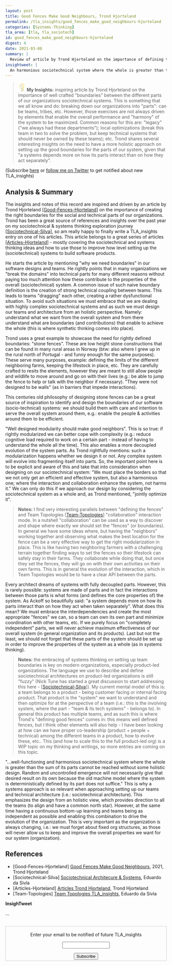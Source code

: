 ```yaml
---
layout: post
title: Good Fences Make Good Neighbours, Trond Hjorteland
permalink: /tla_insights/good_fences_make_good_neighbours-hjorteland
categories: [Systems-Thinking]
tla_area: [tla, tla_sociotech]
id: good_fences_make_good_neighbours-hjorteland
digest: 4
date: 2021-03-08
summary: |
  Review of article by Trond Hjorteland on the importance of defining the appropriate teams and technical systems boundaries. This can only be achieved by having an holistic approach to what we want to accomplish on the system that "contains" the parts (i.e.: systems thinking approach). Failing to do so will lead to local optimizations and not having "good neighbors" (and as such not optimizing the effectiness of the systems).
insightweet: |
  An harmonious sociotechnical system where the whole is greater than the sum of its parts cannot be reached without some holistic design. Random and uncontrolled emergence will not necessarily give that desired result on its own because the old machine model where the system is deterministically defined by its part does not suffice. (Trond Hjorteland)
---
```


> ![light](/assets/light-bulb.png) **My Insights:** inspiring article by Trond Hjorteland on the importance of well crafted "boundaries" between the different parts of our organizations sociotechnical systems. This is something that we all know and do: breaking down our organizations into "parts": can be teams, tribes, etc. However, those exercises are not always driven by elements that enable the overall performance and "harmony" of the system to be maximized. Common reasons for this are: "legacy" ("we always had these departments"); local optimizations (break this team in two to solve the problem, but keep technical systems that should never be owned by these teams); etc. Trond shares several interesting insights on the need to have a more holistic approach on setting up the good boundaries for the parts of our system, given that "a systems depends more on how its parts interact than on how they act separately".

(Subscribe <a href="https://tinyletter.com/tla_insights" target="_blank">here</a> or <a href="https://twitter.com/emgsilva">follow me on Twitter</a> to get notified about new TLA_insights)

## Analysis & Summary

The insights and notes of this record are inspired and driven by an article by Trond Hjorteland [<a href="#good-fences-hjorteland">Good-Fences-Hjorteland</a>] on the importance of creating the right boundaries for the social and technical parts of our organizations. Trond has been a great source of references and insights over the past year on my sociotechnical & systems thinking exploration journey [<a href="#sociotechnical-silva">Sociotechnical-Silva</a>], so am really happy to finally write a TLA_insights entry on one of his articles. This article belongs to a great series of articles [<a href="#articles-hjorteland">Articles-Hjorteland</a>] - mostly covering the sociotechnical and systems thinking ideas and how to use those to improve how level setting up the (sociotechnical) systems to build software products.

He starts the article by mentioning "why we need boundaries" in our software designs and teams. He rightly points that in many organizations we "break the domains" into technical parts for many different reasons without paying too much attention how these contribute to the properties of the overall (sociotechnical) system. A common issue of such naive boundary definition is the creation of strong technical coupling between teams. This leads to teams "dragging" each other, creating a rather dysfunctional situation. To avoid such situations we must embrace that we are dealing with highly complex sociotechnical systems and as such we must design our teams and architecture from an holistic perspective. Namely: understand what we want from the overall system and from there understand what are boundaries (and contributions) that enable to achieve the whole (this is where synthetic thinking comes into place).

Trond uses a great example to showcase the need for rightly defined boundaries: "stone fences". These are low height stone constructions that can be found in many rural areas in Norway (btw: also where I grew up in the rural north of Portugal - and funny enough for the same purposes). These serve many purposes, example: defining the limits of the different neighboring farms, keeping the lifestock in place, etc. They are carefully crafted to resits the elements, however they are meant to still allow people and wildlife to move around and go on with their lives (e.g.: be able to jump the fence to help or talk with the neighbor if necessary). "They were not designed to be walls" (as in barriers that impede interactions).

This centuries old philosophy of designing stone fences can be a great source of inspiration to identify and design the boundaries of our software (socio-technical) systems: we should build them with care and intention to serve the overall system around them, e.g.: enable the people & activities around them to be efficient.

"Well designed modularity should make good neighbors". This is so true: if rightly modularized we can better cope with complexity (e.g.: reduce cognitive load required to work on a certain part - instead of having to understand the whole all the time). This also enables a more decoupled evolution of the system parts. As Trond rightfully mentions: such a modularization happens whether we design it or not. Any complex system will evolve into fragmenting itself into parts. So, the important point here is to be explicit and aware of this and take that into consideration when designing on our sociotechnical system: "We must place the borders so that we not only get an efficient and effective system, but also a harmonious one; where the interaction and collaboration enhance the system, not harms it." We can only do this if we approach our design by considering the sociotechnical system as a whole and, as Trond mentioned, "jointly optimize it".

> **Notes:** I find very interesting parallels between "defining the fences" and Team Topologies [<a href="#team-topologies-tla">Team-Topologies</a>] "collaboration" interaction mode. In a nutshell "collaboration" can be used as a way to discover and shape where exactly we should set the "fences" (or boundaries). In general we have some ideas where, but having the "neighbors" working together and observing what makes the best location for the fence can be a very effective way to get the right modularization in place. This is like having two neighboring farmers with a challenging terrain together finding ways to set the fences so their lifestock can safely stay in their farms. They collaborate while doing that, but once they set the fences, they will go on with their own activities on their own farms. This is in general the evolution of the interaction, which in Team Topologies would be to have a clear API between the parts.

Every architect dreams of systems with fully decoupled parts. However, this is rarely possible: systems are made of parts and in fact the interactions between those parts is what forms (and defines the core properties of) the system. As Ackoff so beautifully said: "a system depends more on how its parts interact than on how they act when taken separately". What does this mean? We must embrace the interdependencies and create the most appropriate "fences" we can, so a team can own its own part and minimize coordination with other teams, etc. If we purely focus on "completely independent" parts, we will never achieve maximum effectiveness of our overall system (in general organization and its products). Last but not the least, we should not forget that these parts of the system should be set up in order to improve the properties of the system as a whole (as in systems thinking).

> **Notes:** the embracing of systems thinking on setting up team boundaries is key on modern organizations, especially product-led organizations. The language we use to describe and define sociotechnical architectures on product-led organizations is still "fuzzy" (Nick Tune has started a great discussion to start addressing this here -  [<a href="#sociotechnical-tune">Sociotechnical-Silva</a>]). My current mental model of this is: a team belongs to a product - being customer facing or internal facing product. That product is the "system" we want to understand and then optimize for at the perspective of a team (i.e.: this is the involving system, where the part - "team & its tech systems" - belongs to). In general this product has multiple teams, and as such this is where Trond's "defining good fences" comes in: this means well defined fences, but I think other elements will also help - I have been looking at how can we have proper co-leadership (product + people + technical) among the different teams in a product, how to evolve these, etc.. This (and how to scale this to the full product-led org) is a WIP topic on my thinking and writings, so more entries are coming on this topic.

"...well-functioning and harmonious sociotechnical system where the whole is greater than the sum of its parts cannot be reached without some holistic design. Random and uncontrolled emergence will not necessarily give that desired result on its own because the old machine model where the system is deterministically defined by its part does not suffice." This is why a systems approach is so relevant when approaching setting up our teams and technical architecture (i.e.: sociotechnical architecture). This emphasizes the design from an holistic view, which provides direction to all the teams (to align and have a common north star). However, at the same time having a continuous bottom-up learning and teams being as independent as possible and enabling this combination to drive the evolution of the organization. This is very important as the organization is always changing, i.e.: we must forget about fixed org structures, as those will never allow us to keep and improve the overall properties we want for our system (organization).

## References

- [Good-Fences-Hjorteland] [Good Fences Make Good Neighbours](https://www.linkedin.com/pulse/good-fences-make-neighbours-trond-hjorteland/), 2021, Trond Hjorteland<a name="good-fences-hjorteland"></a>
- [Sociotechnical-Silva] [Sociotechnical Architecure & Systems](https://esilva.net/sociotechnical), Eduardo da Sivla <a name="sociotechnical-silva"></a>
- [Articles-Hjorteland] [Articles Trond Hjorteland](https://www.linkedin.com/in/trondhjort/detail/recent-activity/posts), Trond Hjorteland<a name="articles-hjorteland"></a>
- [Team-Topologies] [Team Topologies TLA_insights](https://esilva.net/tla_insights/team-topologies_skelton-pais), Eduardo da Sivla <a name="team-topologies-tla"></a>

**InsighTweet**

...

<br>

<form style="border:1px solid #ccc;padding:3px;text-align:center;" action="https://tinyletter.com/tla_insights"
  method="post" target="popupwindow"
  onsubmit="window.open('https://tinyletter.com/tla_insights', 'popupwindow', 'scrollbars=yes,width=800,height=600');return true">
  <p><label for="tlemail">Enter your email to be notified of future TLA_insights</label></p>
  <p><input type="text" style="width:140px" name="email" id="tlemail" /></p><input type="hidden" value="1"
    name="embed" /><input type="submit" value="Subscribe" />
</form>
